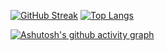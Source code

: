 [![GitHub Streak](https://github-readme-streak-stats.herokuapp.com/?user=kuqmua)](https://git.io/streak-stats) [![Top Langs](https://github-readme-stats.vercel.app/api/top-langs/?username=kuqmua&layout=compact)](https://github.com/kuqmua/github-readme-stats)

[![Ashutosh's github activity graph](https://activity-graph.herokuapp.com/graph?username=kuqmua)](https://github.com/kuqmua/github-readme-activity-graph)
<!--
**kuqmua/kuqmua** is a ✨ _special_ ✨ repository because its `README.md` (this file) appears on your GitHub profile.

Here are some ideas to get you started:

- 🔭 I’m currently working on ...
- 🌱 I’m currently learning ...
- 👯 I’m looking to collaborate on ...
- 🤔 I’m looking for help with ...
- 💬 Ask me about ...
- 📫 How to reach me: ...
- 😄 Pronouns: ...
- ⚡ Fun fact: ...
-->
